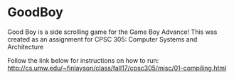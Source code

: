 # GoodBoy
Good Boy is a side scrolling game for the Game Boy Advance! This was created as an assignment for CPSC 305: Computer Systems and Architecture

Follow the link below for instructions on how to run:
http://cs.umw.edu/~finlayson/class/fall17/cpsc305/misc/01-compiling.html
